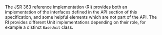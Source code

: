 The JSR 363 reference implementation (RI) provides both an implementation of the interfaces defined in the API section of this specification, and some helpful elements which are not part of the API. The RI provides different Unit implementations depending on their role, for example a distinct <code>BaseUnit</code> class. 